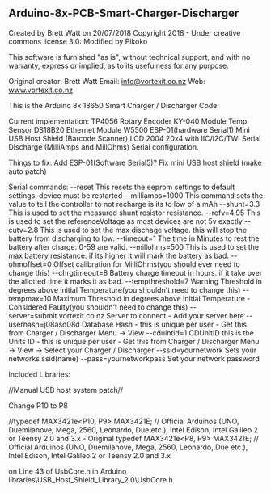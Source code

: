 Arduino-8x-PCB-Smart-Charger-Discharger
---------------------------------------------------------------------------
Created by Brett Watt on 20/07/2018
Copyright 2018 - Under creative commons license 3.0:
Modified by Pikoko

This software is furnished "as is", without technical support, and with no
warranty, express or implied, as to its usefulness for any purpose.

Original creator: Brett Watt
Email: info@vortexit.co.nz
Web: www.vortexit.co.nz

This is the Arduino 8x 18650 Smart Charger / Discharger Code

Current implementation:
TP4056
Rotary Encoder KY-040 Module
Temp Sensor DS18B20
Ethernet Module W5500
ESP-01(hardware Serial1)
Mini USB Host Shield (Barcode Scanner)
LCD 2004 20x4 with IIC/I2C/TWI Serial
Discharge (MilliAmps and MillOhms)
Serial configuration.

Things to fix:
Add ESP-01(Software Serial5)?
Fix mini USB host shield (make auto patch)



Serial commands:
--reset  This resets the eeprom settings to default settings. device must be restarted
--milliamps=1000   This command sets the value to tell the controller to not recharge is its to low of a mAh
--shunt=3.3   This is used to set the measured shunt resistor resistance.
--refv=4.95        This is used to set the referenceVoltage as most devices are not 5v exactly
--cutv=2.8  This is used to set the max dischage voltage. this will stop the battery from discharging to low.
--timeout=1 The time in Minutes to rest the battery after charge. 0-59 are valid.
--millohms=500 This is used to set the max battery resistance. if its higher it will mark the battery as bad.
--ohmoffset=0 Offset calibration for MilliOhms(you should ever need to change this)
--chrgtimeout=8 Battery charge timeout in hours. if it take over the allotted time it marks it as bad.
--tempthreshold=7 Warning Threshold in degrees above initial Temperature(you shouldn't need to change this)
--tempmax=10 Maximum Threshold in degrees above initial Temperature - Considered Faulty(you shouldn't need to change this)
--server=submit.vortexit.co.nz Server to connect - Add your server here
--userhash=j08asd08d Database Hash - this is unique per user - Get this from Charger / Discharger Menu -> View
--cduintid=1 CDUnitID this is the Units ID - this is unique per user - Get this from Charger / Discharger Menu -> View -> Select your Charger / Discharger
--ssid=yournetwork Sets your networks ssid(name)
--pass=yournetworkpass Set your network password




Included Libraries:



//Manual USB host system patch//

Change  P10 to P8

//typedef MAX3421e<P10, P9> MAX3421E; // Official Arduinos (UNO, Duemilanove, Mega, 2560, Leonardo, Due etc.), Intel Edison, Intel Galileo 2 or Teensy 2.0 and 3.x - Original
typedef MAX3421e<P8, P9> MAX3421E; // Official Arduinos (UNO, Duemilanove, Mega, 2560, Leonardo, Due etc.), Intel Edison, Intel Galileo 2 or Teensy 2.0 and 3.x

on Line 43 of UsbCore.h in Arduino libraries\USB_Host_Shield_Library_2.0\UsbCore.h
